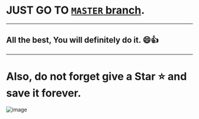 # JUST GO TO [`MASTER` branch](https://github.com/adityaranjan2005/Aptitude-for-Engineers/tree/master). 

---

## All the best, You will definitely do it. 😄👍

---

# Also, do not forget give a Star ⭐ and save it forever.

![image](https://github.com/user-attachments/assets/7fcdbe68-4fd6-4320-9376-a8716bec1c14)

